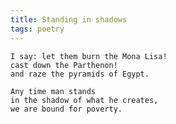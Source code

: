 ```yaml
---
title: Standing in shadows
tags: poetry
---
```


    I say: let them burn the Mona Lisa!
    cast down the Parthenon!
    and raze the pyramids of Egypt.

    Any time man stands
    in the shadow of what he creates,
    we are bound for poverty.


